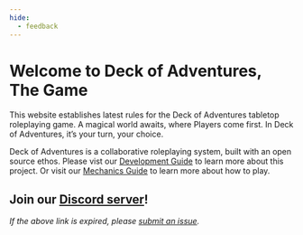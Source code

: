 ```yaml
---
hide:
  - feedback
---
```


# Welcome to Deck of Adventures, The Game

This website establishes latest rules for the Deck of Adventures tabletop
roleplaying game. A magical world awaits, where Players come first. In Deck of
Adventures, it’s your turn, your choice.

Deck of Adventures is a collaborative roleplaying system, built with an open source
ethos. Please vist our
[Development Guide](/2_Development/01_Community/) to learn more about this project. Or visit our
[Mechanics Guide](1_Mechanics/01_PlayerGuide_Full.md) to learn more about how to play.

## Join our [Discord server](https://discord.gg/dk6RfWgPHF)!

*If the above link is expired, please
[submit an issue](https://github.com/DeckofAdventures/TheGame/issues/new?assignees=&labels=bug&template=bug_report.md&title=Expired%20Discord%20Link!).*
